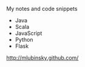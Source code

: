 My notes and code snippets
 - Java
 - Scala
 - JavaScript
 - Python
 - Flask


http://mlubinsky.github.com/